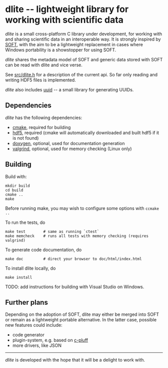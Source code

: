 dlite -- lightweight library for working with scientific data
=============================================================
*dlite* is a small cross-platform C library under development, for
working with and sharing scientific data in an interoperable way.  It
is strongly inspired by [SOFT][1], with the aim to be a lightweight
replacement in cases where Windows portability is a showstopper for
using SOFT.

*dlite* shares the metadata model of SOFT and generic data stored
with SOFT can be read with dlite and vice verse.

See [src/dlite.h](src/dlite.h) for a description of the current
api. So far only reading and writing HDF5 files is implemented.

*dlite* also includes [uuid][2] -- a small library for generating UUIDs.


Dependencies
------------
*dlite* has the following dependencies:
  - [cmake][3], required for building
  - [hdf5][4], required (cmake will automatically downloaded and built hdf5
    if it is not found)
  - [doxygen][5], optional, used for documentation generation
  - [valgrind][6], optional, used for memory checking (Linux only)


Building
--------
Build with:

    mkdir build
    cd build
    cmake ..
    make

Before running make, you may wish to configure some options with
`ccmake ..`

To run the tests, do

    make test        # same as running `ctest`
    make memcheck    # runs all tests with memory checking (requires valgrind)

To generate code documentation, do

    make doc         # direct your browser to doc/html/index.html

To install dlite locally, do

    make install

TODO: add instructions for building with Visual Studio on Windows.


Further plans
-------------
Depending on the adoption of SOFT, dlite may either be merged into
SOFT or remain as a lightweight portable alternative.  In the latter
case, possible new features could include:
  - code generator
  - plugin-system, e.g. based on [c-pluff][7]
  - more drivers, like JSON

---

*dlite* is developed with the hope that it will be a delight to work with.

[1]: https://stash.code.sintef.no/projects/SOFT/repos/soft5/
[2]: https://stash.code.sintef.no/projects/PRECIMS/repos/uuid/
[3]: https://cmake.org/
[4]: https://support.hdfgroup.org/HDF5/
[5]: http://www.doxygen.org/
[6]: http://valgrind.org/
[7]: https://github.com/jlehtine/c-pluff

